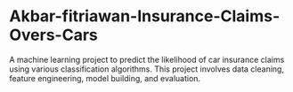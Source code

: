 # Akbar-fitriawan-Insurance-Claims-Overs-Cars

A machine learning project to predict the likelihood of car insurance claims using various classification algorithms. This project involves data cleaning, feature engineering, model building, and evaluation.
